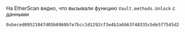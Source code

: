 На EtherScan видно, что вызывали функцию ```Vault.methods.Unlock``` с данными
```
0xbeced09521047d05b8960b7e7bcc1d1292cf3e4b2a6b63f48335cbde5f7545d2
```
